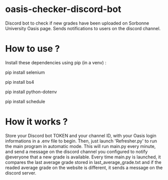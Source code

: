 # oasis-checker-discord-bot
Discord bot to check if new grades have been uploaded on Sorbonne University Oasis page. Sends notifications to users on the discord channel.

# How to use ? 
Install these dependencies using pip (in a venv) : 

pip install selenium

pip install bs4

pip install python-dotenv

pip install schedule

# How it works ? 
Store your Discord bot TOKEN and your channel ID, with your Oasis login informations in a .env file to begin. 
Then, just launch 'Refresher.py' to run the main program in automatic mode. This will run main.py every minute, and send a message on the discord channel you configured
to notify @everyone that a new grade is available. Every time main.py is launched, it compares the last average grade stored in last_average_grade.txt and if the readed average grade on the website is different, it sends a message on the discord server.
